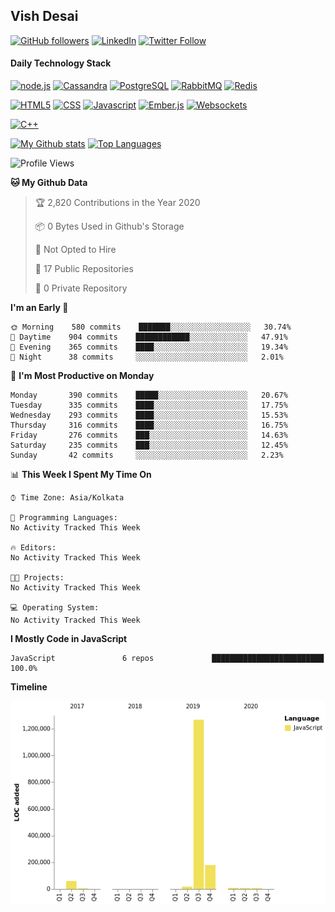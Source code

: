 ## Vish Desai

[![GitHub followers](https://img.shields.io/github/followers/shadyvd?style=for-the-badge&logoColor=white)](https://github.com/shadyvd?tab=followers)
[![LinkedIn](https://img.shields.io/badge/linkedin-%230077B5.svg?&style=for-the-badge&logo=linkedin&logoColor=white)](https://www.linkedin.com/in/vishdesai)
[![Twitter Follow](https://img.shields.io/badge/twitter-%231DA1F2.svg?&style=for-the-badge&logo=twitter&logoColor=white)](https://twitter.com/shadyvd)

#### Daily Technology Stack

[![node.js](https://img.shields.io/badge/node.js%20-%23339933.svg?&style=for-the-badge&logo=node.js&logoColor=white)](http://nodejs.org/)
[![Cassandra](https://img.shields.io/badge/cassandra-%231287B1.svg?&style=for-the-badge&logo=apache-cassandra&logoColor=white)](https://cassandra.apache.org)
[![PostgreSQL](https://img.shields.io/badge/postgres-%23316192.svg?&style=for-the-badge&logo=postgresql&logoColor=white)](https://www.postgresql.org)
[![RabbitMQ](https://img.shields.io/badge/rabbitmq-%23FF6600.svg?&style=for-the-badge&logo=redis&logoColor=white)](https://www.rabbitmq.com)
[![Redis](https://img.shields.io/badge/redis-%23DC382D.svg?&style=for-the-badge&logo=redis&logoColor=white)](https://www.redis.io)

[![HTML5](https://img.shields.io/badge/html5-%23E34F26.svg?&style=for-the-badge&logo=html5&logoColor=white)](https://en.wikipedia.org/wiki/HTML)
[![CSS](https://img.shields.io/badge/css-%23239120.svg?&style=for-the-badge&logo=css3&logoColor=white)](https://en.wikipedia.org/wiki/Cascading_Style_Sheets)
[![Javascript](https://img.shields.io/badge/javascript%20-%23323330.svg?&style=for-the-badge&logo=javascript&logoColor=white)](https://developer.mozilla.org/en-US/docs/Web/JavaScript)
[![Ember.js](https://img.shields.io/badge/ember-%23E04E39.svg?&style=for-the-badge&logo=ember.js&logoColor=white)](https://emberjs.com)
[![Websockets](https://img.shields.io/badge/websockets-%23010101.svg?&style=for-the-badge&logo=socket.io&logoColor=white)](https://developer.mozilla.org/en-US/docs/Web/API/WebSockets_API)

[![C++](https://img.shields.io/badge/c++%20-%2300599C.svg?&style=for-the-badge&logo=c%2B%2B&logoColor=white)](http://www.cplusplus.com/)

[![My Github stats](https://github-readme-stats.vercel.app/api?username=shadyvd&show_icons=true&line_height=33&count_private=true&include_all_commits=true)](https://github.com/shadyvd)
[![Top Languages](https://github-readme-stats.vercel.app/api/top-langs/?username=shadyvd)](https://github.com/shadyvd)

<!--START_SECTION:waka-->
![Profile Views](http://img.shields.io/badge/Profile%20Views-10-blue)

**🐱 My Github Data** 

> 🏆 2,820 Contributions in the Year 2020
 > 
> 📦 0 Bytes Used in Github's Storage 
 > 
> 🚫 Not Opted to Hire
 > 
> 📜 17 Public Repositories
 > 
> 🔑 0 Private Repository 
 > 
**I'm an Early 🐤** 

```text
🌞 Morning    580 commits    ███████░░░░░░░░░░░░░░░░░░   30.74% 
🌆 Daytime    904 commits    ████████████░░░░░░░░░░░░░   47.91% 
🌃 Evening    365 commits    ████░░░░░░░░░░░░░░░░░░░░░   19.34% 
🌙 Night      38 commits     ░░░░░░░░░░░░░░░░░░░░░░░░░   2.01%

```
📅 **I'm Most Productive on Monday** 

```text
Monday       390 commits    █████░░░░░░░░░░░░░░░░░░░░   20.67% 
Tuesday      335 commits    ████░░░░░░░░░░░░░░░░░░░░░   17.75% 
Wednesday    293 commits    ████░░░░░░░░░░░░░░░░░░░░░   15.53% 
Thursday     316 commits    ████░░░░░░░░░░░░░░░░░░░░░   16.75% 
Friday       276 commits    ███░░░░░░░░░░░░░░░░░░░░░░   14.63% 
Saturday     235 commits    ███░░░░░░░░░░░░░░░░░░░░░░   12.45% 
Sunday       42 commits     ░░░░░░░░░░░░░░░░░░░░░░░░░   2.23%

```


📊 **This Week I Spent My Time On** 

```text
⌚︎ Time Zone: Asia/Kolkata

💬 Programming Languages: 
No Activity Tracked This Week

🔥 Editors: 
No Activity Tracked This Week

🐱‍💻 Projects: 
No Activity Tracked This Week

💻 Operating System: 
No Activity Tracked This Week

```

**I Mostly Code in JavaScript** 

```text
JavaScript               6 repos             █████████████████████████   100.0%

```


**Timeline**

![Chart not found](https://github.com/shadyvd/shadyvd/blob/master/charts/bar_graph.png) 


<!--END_SECTION:waka-->

